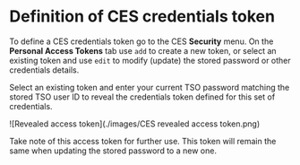 # Definition of CES credentials token
To define a CES credentials token go to the CES **Security** menu. On the **Personal Access Tokens** tab use `add` to create a new token, or select an existing token and use `edit` to modify (update) the stored password or other credentials details.

Select an existing token and enter your current TSO password matching the stored TSO user ID to reveal the credentials token defined for this set of credentials. 

![Revealed access token](./images/CES revealed access token.png)

Take note of this access token for further use. This token will remain the same when updating the stored password to a new one.